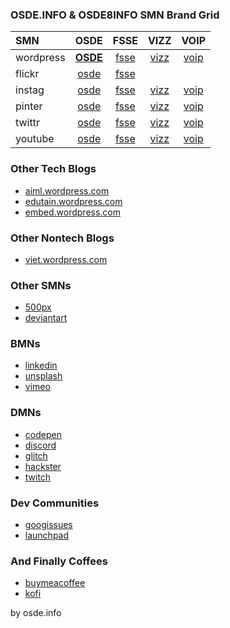 ### OSDE.INFO & OSDE8INFO SMN Brand Grid ###

| SMN   | OSDE  |  FSSE  | VIZZ  | VOIP  |
| :---  | :---: |  :---: | :---: | :---: |
| wordpress | **[OSDE](https://osde8info.wordpress.com)** | [fsse](https://fsse8info.wordpress.com) | [vizz](https://vizz8info.wordpress.com) | [voip](https://voippix.wordpress.com) |
| flickr | [osde](https://www.flickr.com/photos/osde-info/) | [fsse](https://www.flickr.com/photos/fsse-info/) | [](https://www.flickr.com/photos/fsse-info/) | [](https://www.flickr.com/photos/osde-info/) |
| instag | [osde](https://www.instagram.com/osde8info/) | [fsse](https://www.instagram.com/fsse8info/) | [vizz](https://www.instagram.com/vizz8info/) | [voip](https://www.instagram.com/voip8info/) |
| pinter | [osde](https://www.pinterest.co.uk/osde8info/) | [fsse](https://www.pinterest.co.uk/fsse8info/) | [vizz](https://www.pinterest.co.uk/vizz8info/) | [voip](https://www.pinterest.co.uk/voip8info/) |
| twittr | [osde](https://twitter.com/osde8info) | [fsse](https://twitter.com/fsse8info) | [vizz](https://twitter.com/vizz8info) | [voip](https://twitter.com/voip8info) |
| youtube | [osde](https://www.youtube.com/channel/osde8info) | [fsse](https://www.youtube.com/channel/fsse8info) | [vizz](https://www.youtube.com/channel/vizz8info) | [voip](https://www.youtube.com/channel/voip8info) |

### Other Tech Blogs ###
- [aiml.wordpress.com](https://aidlml.wordpress.com)
- [edutain.wordpress.com](https://edutain8.wordpress.com)
- [embed.wordpress.com](https://embed8.wordpress.com)

### Other Nontech Blogs ###
- [viet.wordpress.com](https://lovevietnamese.wordpress.com/)

### Other SMNs ###
- [500px](https://500px.com/p/osde8info?view=photos)
- [deviantart](https://www.deviantart.com/osde8info)

### BMNs ###
- [linkedin](https://www.linkedin.com/)
- [unsplash](https://unsplash.com/@osde8info)
- [vimeo](https://vimeo.com/osde8info)

### DMNs ###
- [codepen](https://codepen.io/osde8info/)
- [discord](https://discord.com/channels/@me)
- [glitch](https://glitch.com/@osde8info)
- [hackster](https://www.hackster.io/osde8info)
- [twitch](https://www.twitch.tv/)

### Dev Communities ###
- [googissues](https://issuetracker.google.com/hotlists/1743334)
- [launchpad](https://launchpad.net/~osde8info)
 
### And Finally Coffees ###
- [buymeacoffee](https://www.buymeacoffee.com/VbmwyiF)
- [kofi](https://ko-fi.com/osde8info)

by osde.info
